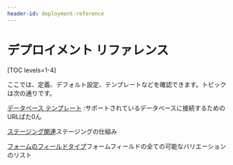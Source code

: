 ```yaml
---
header-id: deployment-reference
---
```


# デプロイメント リファレンス

[TOC levels=1-4]

ここでは、定義、デフォルト設定、テンプレートなどを確認できます。トピックは次の通りです。

[データベース テンプレート](/docs/7-1/deploy/-/knowledge_base/d/database-templates) :サポートされているデータベースに接続するためのURLぱた0ん

[ステージング関連](/docs/7-1/deploy/-/knowledge_base/d/whats-expected-from-staging)ステージングの仕組み

[フォームのフィールドタイプ](/docs/7-1/deploy/-/knowledge_base/d/form-field-types)フォームフィールドの全ての可能なバリエーションのリスト
